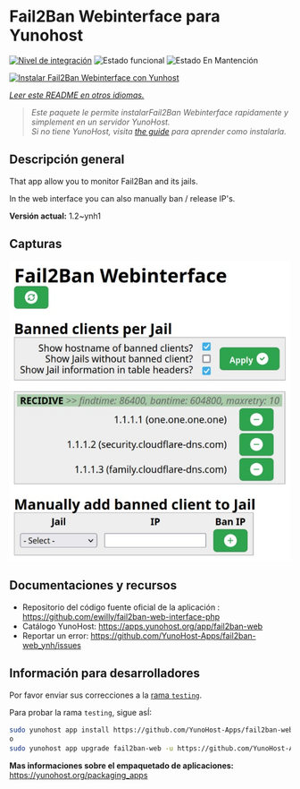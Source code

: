 <!--
Este archivo README esta generado automaticamente<https://github.com/YunoHost/apps/tree/master/tools/readme_generator>
No se debe editar a mano.
-->

# Fail2Ban Webinterface para Yunohost

[![Nivel de integración](https://dash.yunohost.org/integration/fail2ban-web.svg)](https://ci-apps.yunohost.org/ci/apps/fail2ban-web/) ![Estado funcional](https://ci-apps.yunohost.org/ci/badges/fail2ban-web.status.svg) ![Estado En Mantención](https://ci-apps.yunohost.org/ci/badges/fail2ban-web.maintain.svg)

[![Instalar Fail2Ban Webinterface con Yunhost](https://install-app.yunohost.org/install-with-yunohost.svg)](https://install-app.yunohost.org/?app=fail2ban-web)

*[Leer este README en otros idiomas.](./ALL_README.md)*

> *Este paquete le permite instalarFail2Ban Webinterface rapidamente y simplement en un servidor YunoHost.*  
> *Si no tiene YunoHost, visita [the guide](https://yunohost.org/install) para aprender como instalarla.*

## Descripción general

That app allow you to monitor Fail2Ban and its jails.

In the web interface you can also manually ban / release IP's.


**Versión actual:** 1.2~ynh1

## Capturas

![Captura de Fail2Ban Webinterface](./doc/screenshots/screenshot.jpg)

## Documentaciones y recursos

- Repositorio del código fuente oficial de la aplicación : <https://github.com/ewilly/fail2ban-web-interface-php>
- Catálogo YunoHost: <https://apps.yunohost.org/app/fail2ban-web>
- Reportar un error: <https://github.com/YunoHost-Apps/fail2ban-web_ynh/issues>

## Información para desarrolladores

Por favor enviar sus correcciones a la [rama `testing`](https://github.com/YunoHost-Apps/fail2ban-web_ynh/tree/testing).

Para probar la rama `testing`, sigue asÍ:

```bash
sudo yunohost app install https://github.com/YunoHost-Apps/fail2ban-web_ynh/tree/testing --debug
o
sudo yunohost app upgrade fail2ban-web -u https://github.com/YunoHost-Apps/fail2ban-web_ynh/tree/testing --debug
```

**Mas informaciones sobre el empaquetado de aplicaciones:** <https://yunohost.org/packaging_apps>
